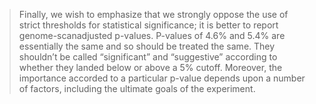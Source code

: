 >Finally, we wish to emphasize that we strongly oppose the use of strict
thresholds for statistical significance; it is better to report genome-scanadjusted
p-values. P-values of 4.6% and 5.4% are essentially the same and
so should be treated the same. They shouldn’t be called “significant” and
“suggestive” according to whether they landed below or above a 5% cutoff.
Moreover, the importance accorded to a particular p-value depends upon a
number of factors, including the ultimate goals of the experiment.
